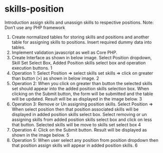 # skills-position
Introduction
assign skills and unassign skills to respective positions.
Note: Don’t use any PHP framework
1) Create normalized tables for storing skills and positions and another table for assigning
skills to positions. Insert required dummy data into tables.
2) Implement validation javascript as well as Core PHP.
3) Create Interface as shown in below image. Select Position dropdown, Skill Set Select
Box, Added Position skills select box and operation execution buttons.
1
4) Operation 1: Select Position => select skills set skills => click on greater than button
(>) as shown in below image.
2
5) Operation 2: When you click on greater than button the selected skills set should
appear into the added position skills selection box.
When clicking on the Submit button, the form will be submitted and the table will be
updated. Result will be as displayed in the image below.
3
6) Operation 3: Remove or Un assigning position skills.
Select Position => When select position then that position associated skills will be
displayed in added position skills select box.
Select removing or un assigning skills from added position skills select box and click on
less that button.
Selected skills will be move to skills set select box
4
7) Operation 4: Click on the Submit button. Result will be displayed as shown in the image
below.
5
8) Operation 5: When user select any position from position dropdown then that position
assign skills will appear in added position skills.
6
